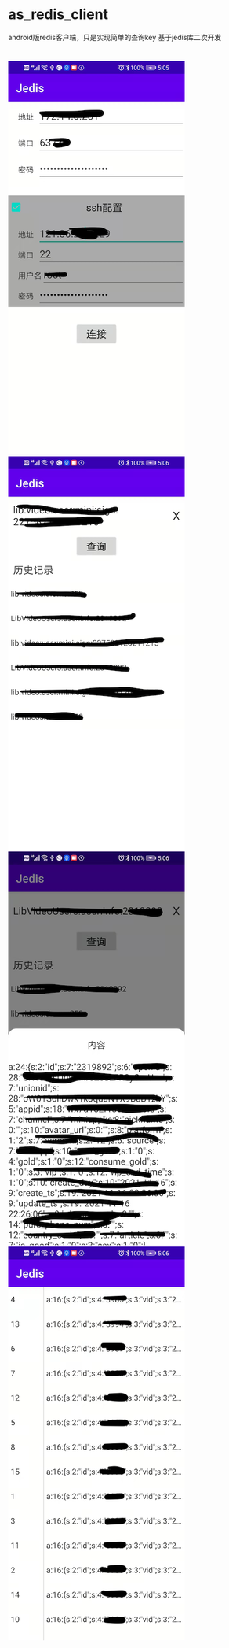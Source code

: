 # as_redis_client
android版redis客户端，只是实现简单的查询key
基于jedis库二次开发
# 
![Alt text](./screenshot/login.png)
![Alt text](./screenshot/main.png)
![Alt text](./screenshot/string_value.png)
![Alt text](./screenshot/value.png)

